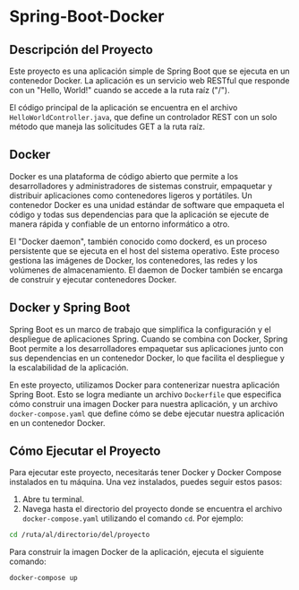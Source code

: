 # Spring-Boot-Docker

## Descripción del Proyecto

Este proyecto es una aplicación simple de Spring Boot que se ejecuta en un contenedor Docker. La aplicación es un servicio web RESTful que responde con un "Hello, World!" cuando se accede a la ruta raíz ("/").

El código principal de la aplicación se encuentra en el archivo `HelloWorldController.java`, que define un controlador REST con un solo método que maneja las solicitudes GET a la ruta raíz.

## Docker

Docker es una plataforma de código abierto que permite a los desarrolladores y administradores de sistemas construir, empaquetar y distribuir aplicaciones como contenedores ligeros y portátiles. Un contenedor Docker es una unidad estándar de software que empaqueta el código y todas sus dependencias para que la aplicación se ejecute de manera rápida y confiable de un entorno informático a otro.

El "Docker daemon", también conocido como dockerd, es un proceso persistente que se ejecuta en el host del sistema operativo. Este proceso gestiona las imágenes de Docker, los contenedores, las redes y los volúmenes de almacenamiento. El daemon de Docker también se encarga de construir y ejecutar contenedores Docker.

## Docker y Spring Boot

Spring Boot es un marco de trabajo que simplifica la configuración y el despliegue de aplicaciones Spring. Cuando se combina con Docker, Spring Boot permite a los desarrolladores empaquetar sus aplicaciones junto con sus dependencias en un contenedor Docker, lo que facilita el despliegue y la escalabilidad de la aplicación.

En este proyecto, utilizamos Docker para contenerizar nuestra aplicación Spring Boot. Esto se logra mediante un archivo `Dockerfile` que especifica cómo construir una imagen Docker para nuestra aplicación, y un archivo `docker-compose.yaml` que define cómo se debe ejecutar nuestra aplicación en un contenedor Docker.

## Cómo Ejecutar el Proyecto

Para ejecutar este proyecto, necesitarás tener Docker y Docker Compose instalados en tu máquina. Una vez instalados, puedes seguir estos pasos:

1. Abre tu terminal.
2. Navega hasta el directorio del proyecto donde se encuentra el archivo `docker-compose.yaml` utilizando el comando `cd`. Por ejemplo:

```bash
cd /ruta/al/directorio/del/proyecto
```

Para construir la imagen Docker de la aplicación, ejecuta el siguiente comando:

```bash
docker-compose up
